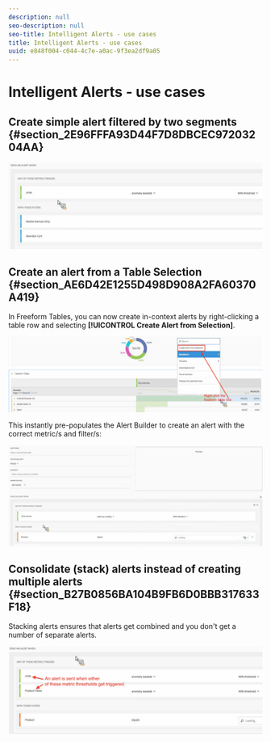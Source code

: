 ```yaml
---
description: null
seo-description: null
seo-title: Intelligent Alerts - use cases
title: Intelligent Alerts - use cases
uuid: e848f004-c044-4c7e-a0ac-9f3ea2df9a05
---
```


# Intelligent Alerts - use cases

## Create simple alert filtered by two segments {#section_2E96FFFA93D44F7D8DBCEC97203204AA}

<!-- 

Update screenshots for better readability.

 -->

![](assets/alerts_example1.png)

## Create an alert from a Table Selection {#section_AE6D42E1255D498D908A2FA60370A419}

In Freeform Tables, you can now create in-context alerts by right-clicking a table row and selecting **[!UICONTROL Create Alert from Selection]**.

![](assets/alert_selection.png)

This instantly pre-populates the Alert Builder to create an alert with the correct metric/s and filter/s:

![](assets/prepopulated_alert.png)

## Consolidate (stack) alerts instead of creating multiple alerts {#section_B27B0856BA104B9FB6D0BBB317633F18}

Stacking alerts ensures that alerts get combined and you don't get a number of separate alerts.

![](assets/alerts_example2.png)

